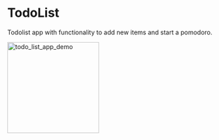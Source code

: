 # TodoList

Todolist app with functionality to add new items and start a pomodoro. 

<img width="208" alt="todo_list_app_demo"
src="https://user-images.githubusercontent.com/50219463/64499898-c633d800-d26f-11e9-8f81-9477a95c2d4e.png">
